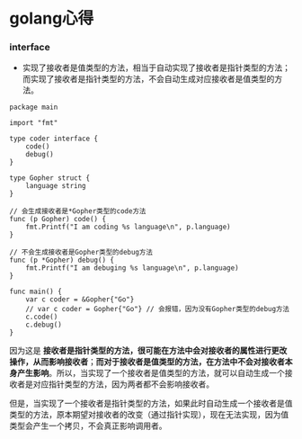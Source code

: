# golang心得

### interface

* 实现了接收者是值类型的方法，相当于自动实现了接收者是指针类型的方法；而实现了接收者是指针类型的方法，不会自动生成对应接收者是值类型的方法。

```text
package main

import "fmt"

type coder interface {
    code()
    debug()
}

type Gopher struct {
    language string
}

// 会生成接收者是*Gopher类型的code方法
func (p Gopher) code() {
    fmt.Printf("I am coding %s language\n", p.language)
}

// 不会生成接收者是Gopher类型的debug方法
func (p *Gopher) debug() {
    fmt.Printf("I am debuging %s language\n", p.language)
}

func main() {
    var c coder = &Gopher{"Go"}
    // var c coder = Gopher{"Go"} // 会报错，因为没有Gopher类型的debug方法
    c.code()
    c.debug()
}
```

因为这是 **接收者是指针类型的方法，很可能在方法中会对接收者的属性进行更改操作，从而影响接收者**；**而对于接收者是值类型的方法，在方法中不会对接收者本身产生影响**。所以，当实现了一个接收者是值类型的方法，就可以自动生成一个接收者是对应指针类型的方法，因为两者都不会影响接收者。

但是，当实现了一个接收者是指针类型的方法，如果此时自动生成一个接收者是值类型的方法，原本期望对接收者的改变（通过指针实现），现在无法实现，因为值类型会产生一个拷贝，不会真正影响调用者。





